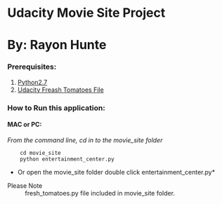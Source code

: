 # Udacity Movie Site Project 
# By: **Rayon Hunte**

### Prerequisites:
1. [Python2.7](https://www.python.org/downloads/https://www.python.org/downloads)
2. [Udacity Freash Tomatoes File](https://github.com/adarsh0806/ud036_StarterCode/blob/master/fresh_tomatoes.py) 

### How to Run this application:

#### MAC or PC:
*From the command line, cd in to the movie_site folder*
``` 
    cd movie_site
    python entertainment_center.py
```
* Or open the movie_site folder double click entertainment_center.py*


<dl>
    <dt>Please Note</dt>
    <dd>fresh_tomatoes.py file included in movie_site folder.</dd>
</dl>

